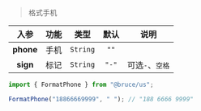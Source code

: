 > 格式手机

入参|功能|类型|默认|说明
:-:|:-:|:-:|:-:|-
**phone**|手机|`String`|`""`
**sign**|标记|`String`|`"-"`|可选`-`、`空格`

```js
import { FormatPhone } from "@bruce/us";

FormatPhone("18866669999", " "); // "188 6666 9999"
```